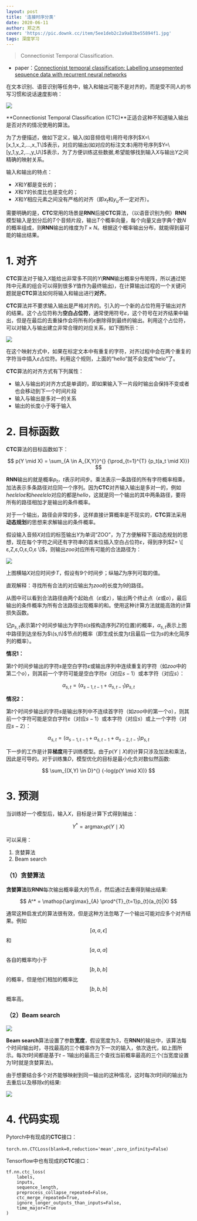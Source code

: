 ```yaml
---
layout: post
title: '连接时序分类'
date: 2020-06-11
author: 郑之杰
cover: 'https://pic.downk.cc/item/5ee1deb2c2a9a83be55894f1.jpg'
tags: 深度学习
---
```


> Connectionist Temporal Classification.

- paper：[Connectionist temporal classification: Labelling unsegmented sequence data with recurrent neural networks](https://www.researchgate.net/publication/221346365_Connectionist_temporal_classification_Labelling_unsegmented_sequence_data_with_recurrent_neural_'networks)

在文本识别、语音识别等任务中，输入和输出可能不是对齐的，而是受不同人的书写习惯和说话速度影响：

![](https://pic.downk.cc/item/5ee2026fc2a9a83be590257d.jpg)

**Connectionist Temporal Classification (CTC)**正适合这种不知道输入输出是否对齐的情况使用的算法。

为了方便描述，做如下定义，输入(如音频信号)用符号序列$X=\[x_1,x_2,...,x_T\]$表示，对应的输出(如对应的标注文本)用符号序列$Y=\[y_1,y_2,...,y_U\]$表示，为了方便训练这些数据,希望能够找到输入$X$与输出$Y$之间精确的映射关系。

输入和输出的特点：
- $X$和$Y$都是变长的；
- $X$和$Y$的长度比也是变化的；
- $X$和$Y$相应元素之间没有严格的对齐（即$x_t$和$y_u$不一定对齐）。

需要明确的是，**CTC**常用的场景是**RNN**后接**CTC**算法，（以语音识别为例）**RNN**模型输入是划分后的$T$个音频片段，输出$T$个概率向量，每个向量又由字典个数$N$的概率组成，则**RNN**输出的维度为$T×N$。根据这个概率输出分布，就能得到最可能的输出结果。

# 1. 对齐
**CTC**算法对于输入$X$能给出非常多不同的$Y$(**RNN**输出概率分布矩阵，所以通过矩阵中元素的组合可以得到很多$Y$值作为最终输出)，在计算输出过程的一个关键问题就是**CTC**算法如何将输入和输出进行**对齐**。

**CTC**算法并不要求输入输出是严格对齐的。引入的一个新的占位符用于输出对齐的结果。这个占位符称为**空白占位符**，通常使用符号$ε$，这个符号在对齐结果中输出，但是在最后的去重操作会将所有的$ε$删除得到最终的输出。利用这个占位符，可以对输入与输出建立非常合理的对应关系，如下图所示：

![](https://pic.downk.cc/item/5ee20284c2a9a83be5903ddc.jpg)

在这个映射方式中，如果在标定文本中有重复的字符，对齐过程中会在两个重复的字符当中插入$ε$占位符。利用这个规则，上面的“hello”就不会变成“helo”了。

**CTC**算法的对齐方式有下列属性：
- 输入与输出的对齐方式是单调的，即如果输入下一片段时输出会保持不变或者也会移动到下一个时间片段
- 输入与输出是多对一的关系
- 输出的长度小于等于输入

# 2. 目标函数
**CTC**算法的目标函数如下：

$$ p(Y \mid X) = \sum_{A \in A_{X,Y}}^{} {\prod_{t=1}^{T} {p_t(a_t \mid X)}} $$

**RNN**输出的就是概率$p_t$，$t$表示时间步。乘法表示一条路径的所有字符概率相乘，加法表示多条路径对应同一个序列。因为**CTC**对齐输入输出是多对一的，例如$heεlεloε$和$heeεlεlo$对应的都是$hello$，这就是同一个输出的其中两条路径，要将所有的路径相加才是输出的条件概率。

对于一个输出，路径会非常的多，这样直接计算概率是不现实的，**CTC**算法采用**动态规划**的思想来求解输出的条件概率。

假设输入音频$X$对应的标签输出$Y$为单词“ZOO”，为了方便解释下面动态规划的思想，现在每个字符之间还有字符串的首末位插入空白占位符$ε$，得到序列$Z= \[ ε,Z,ε,O,ε,O,ε \]$，则输出$zoo$对应所有可能的合法路径为：

![](https://pic.downk.cc/item/5ee1eb3bc2a9a83be56af02b.jpg)

上图横轴$X$对应时间步$T$，假设有$9$个时间步；纵轴$Z$为序列可取的值。

直观解释：寻找所有合法的对应输出为$zoo$的长度为$9$的路径。

从图中可以看到合法路径由两个起始点（$ε$或$z$），输出两个终止点（$ε$或$o$），最后输出的条件概率为所有合法路径出现概率的和。使用这种计算方法就能高效的计算损失函数。

记$p_{s,t}$表示第$t$个时间步输出为字符$s$($s$按构造序列$Z$的位置)的概率，$α_{s,t}$表示上图中路径到达坐标为$\(s,t\)$节点的概率（即生成长度为$t$且最后一位为$s$的未化简序列的概率）。

**情况1：**

第$t$个时间步输出的字符$s$是空白字符$ε$或输出序列中连续重复的字符（如$zoo$中的第二个$o$），则其前一个字符可能是空白字符$ε$（对应$s-1$）或本字符（对应$s$）：

$$ α_{s,t} = (α_{s-1,t-1}+α_{s,t-1})p_{s,t} $$

**情况2：**

第$t$个时间步输出的字符$s$是输出序列中不连续首字符（如$zoo$中的第一个$o$），则其前一个字符可能是空白字符$ε$（对应$s-1$）或本字符（对应$s$）或上一个字符（对应$s-2$）：

$$ α_{s,t} = (α_{s-1,t-1}+α_{s,t-1}+α_{s-2,t-1})p_{s,t} $$


下一步的工作是计算**梯度**用于训练模型。由于$p(Y \mid X)$的计算只涉及加法和乘法，因此是可导的。对于训练集$D$，模型优化的目标是最小化负对数似然函数:

$$ \sum_{(X,Y) \in D}^{} {-log(p(Y \mid X))} $$


# 3. 预测
当训练好一个模型后，输入$X$，目标是计算下式得到输出：

$$ Y^* = \mathop{\arg\max}_{Y} p(Y \mid X) $$

可以采用：
1. 贪婪算法
2. Beam search

### （1）贪婪算法
**贪婪算法**取**RNN**每次输出概率最大的节点，然后通过去重得到输出结果:

$$ A^* = \mathop{\arg\max}_{A} \prod^{T}_{t=1}p_{t}(a_{t}|X) $$

通常这种启发式的算法很有效，但是这种方法忽略了一个输出可能对应多个对齐结果。例如$$[a,a,\epsilon]$$和$$[a,a,a]$$各自的概率均小于$$[b,b,b]$$的概率，但是他们相加的概率比$$[b,b,b]$$概率高。

### （2）Beam search

![](https://pic.downk.cc/item/5ee2029ac2a9a83be59068bc.jpg)

**Beam search**算法设置了参数**宽度**，假设宽度为$3$，在**RNN**的输出中，该算法每个时间$t$输出时，寻找最高的三个概率作为下一次的输入，依次迭代，如上图所示。每次$t$时间都是基于$t-1$输出的最高三个查找当前概率最高的三个(当宽度设置为$1$时就是贪婪算法)。

由于想要结合多个对齐能够映射到同一输出的这种情况，这时每次$t$时间的输出为去重后以及移除$\epsilon$的结果:

![](https://pic.downk.cc/item/5ee202aec2a9a83be5907cac.jpg)

# 4. 代码实现
Pytorch中有现成的**CTC**接口：

```
torch.nn.CTCLoss(blank=0,reduction='mean',zero_infinity=False）
```

Tensorflow中也有现成的**CTC**接口：

```
tf.nn.ctc_loss(
    labels,
    inputs,
    sequence_length,
    preprocess_collapse_repeated=False,
    ctc_merge_repeated=True,
    ignore_longer_outputs_than_inputs=False,
    time_major=True
)
```